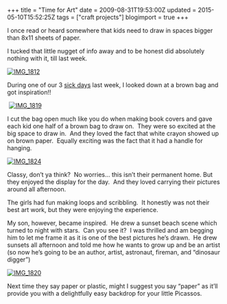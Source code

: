 +++
title = "Time for Art"
date = 2009-08-31T19:53:00Z
updated = 2015-05-10T15:52:25Z
tags = ["craft projects"]
blogimport = true 
+++

I once read or heard somewhere that kids need to draw in spaces bigger than 8x11 sheets of paper. 

I tucked that little nugget of info away and to be honest did absolutely nothing with it, till last week. 

[![IMG_1812](https://latc.s3.amazonaws.com/wp-content/uploads/2009/08/IMG_1812.jpg "IMG_1812")](https://latc.s3.amazonaws.com/wp-content/uploads/2009/08/IMG_1812.jpg) 

During one of our 3 [sick days](http://lifeatthecircus.com/2009/08/27/sick-days/) last week, I looked down at a brown bag and got inspiration!! 

&#160;[![IMG_1819](https://latc.s3.amazonaws.com/wp-content/uploads/2009/08/IMG_1819.jpg "IMG_1819")](https://latc.s3.amazonaws.com/wp-content/uploads/2009/08/IMG_1819.jpg)

I cut the bag open much like you do when making book covers and gave each kid one half of a brown bag to draw on.&#160; They were so excited at the big space to draw in.&#160; And they loved the fact that white crayon showed up on brown paper.&#160; Equally exciting was the fact that it had a handle for hanging. 

[![IMG_1824](https://latc.s3.amazonaws.com/wp-content/uploads/2009/08/IMG_1824.jpg "IMG_1824")](https://latc.s3.amazonaws.com/wp-content/uploads/2009/08/IMG_1824.jpg) 

Classy, don’t ya think?&#160; No worries… this isn’t their permanent home. But they enjoyed the display for the day.&#160; And they loved carrying their pictures around all afternoon.

The girls had fun making loops and scribbling.&#160; It honestly was not their best art work, but they were enjoying the experience. 

My son, however, became inspired.&#160; He drew a sunset beach scene which turned to night with stars.&#160; Can you see it?&#160; I was thrilled and am begging him to let me frame it as it is one of the best pictures he’s drawn.&#160; He drew sunsets all afternoon and told me how he wants to grow up and be an artist (so now he’s going to be an author, artist, astronaut, fireman, and “dinosaur digger”)

[![IMG_1820](https://latc.s3.amazonaws.com/wp-content/uploads/2009/08/IMG_1820.jpg "IMG_1820")](https://latc.s3.amazonaws.com/wp-content/uploads/2009/08/IMG_1820.jpg)

Next time they say paper or plastic, might I suggest you say “paper” as it’ll provide you with a delightfully easy backdrop for your little Picassos. 
